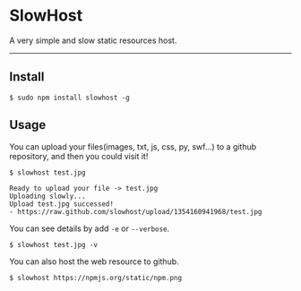 # SlowHost

A very simple and slow static resources host.

---

## Install

```
$ sudo npm install slowhost -g
```

## Usage

You can upload your files(images, txt, js, css, py, swf...) to a github repository, and then you could visit it!

```
$ slowhost test.jpg
```
 
```
Ready to upload your file -> test.jpg
Uploading slowly...
Upload test.jpg successed!
- https://raw.github.com/slowhost/upload/1354160941968/test.jpg
```

You can see details by add `-e` or `--verbose`.

```
$ slowhost test.jpg -v
```

You can also host the web resource to github.

```
$ slowhost https://npmjs.org/static/npm.png
```
